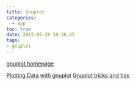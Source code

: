 ```yaml
---
title: Gnuplot
categories:
  - app
toc: true
date: 2015-05-28 10:36:45
tags:
- gnuplot
---
```


[gnuplot homepage](http://www.gnuplot.info/) 

[Plotting Data with gnuplot](http://www.cs.hmc.edu/~vrable/gnuplot/using-gnuplot.html)
[Gnuplot tricks and tips](http://www.macs.hw.ac.uk/~ml355/lore/gnuplot.htm)
